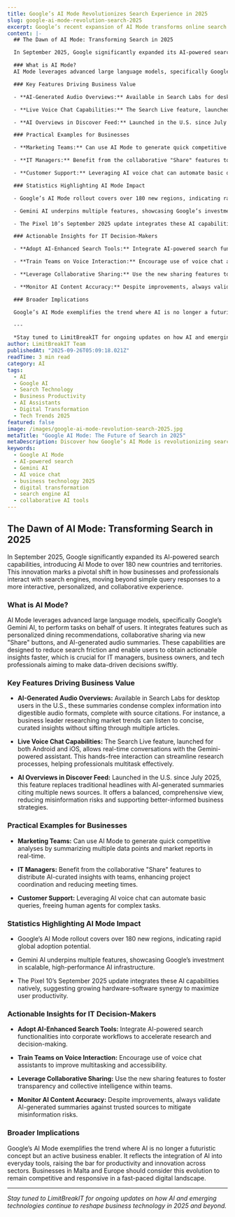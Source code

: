 ```yaml
---
title: Google’s AI Mode Revolutionizes Search Experience in 2025
slug: google-ai-mode-revolution-search-2025
excerpt: Google’s recent expansion of AI Mode transforms online search by enabling personalized, voice-interactive, and AI-generated content summaries. This shift enhances productivity for businesses and IT professionals by delivering faster, contextual, and collaborative search results.
content: |-
  ## The Dawn of AI Mode: Transforming Search in 2025

  In September 2025, Google significantly expanded its AI-powered search capabilities, introducing AI Mode to over 180 new countries and territories. This innovation marks a pivotal shift in how businesses and professionals interact with search engines, moving beyond simple query responses to a more interactive, personalized, and collaborative experience.

  ### What is AI Mode?
  AI Mode leverages advanced large language models, specifically Google’s Gemini AI, to perform tasks on behalf of users. It integrates features such as personalized dining recommendations, collaborative sharing via new "Share" buttons, and AI-generated audio summaries. These capabilities are designed to reduce search friction and enable users to obtain actionable insights faster, which is crucial for IT managers, business owners, and tech professionals aiming to make data-driven decisions swiftly.

  ### Key Features Driving Business Value

  - **AI-Generated Audio Overviews:** Available in Search Labs for desktop users in the U.S., these summaries condense complex information into digestible audio formats, complete with source citations. For instance, a business leader researching market trends can listen to concise, curated insights without sifting through multiple articles.

  - **Live Voice Chat Capabilities:** The Search Live feature, launched for both Android and iOS, allows real-time conversations with the Gemini-powered assistant. This hands-free interaction can streamline research processes, helping professionals multitask effectively.

  - **AI Overviews in Discover Feed:** Launched in the U.S. since July 2025, this feature replaces traditional headlines with AI-generated summaries citing multiple news sources. It offers a balanced, comprehensive view, reducing misinformation risks and supporting better-informed business strategies.

  ### Practical Examples for Businesses

  - **Marketing Teams:** Can use AI Mode to generate quick competitive analyses by summarizing multiple data points and market reports in real-time.

  - **IT Managers:** Benefit from the collaborative "Share" features to distribute AI-curated insights with teams, enhancing project coordination and reducing meeting times.

  - **Customer Support:** Leveraging AI voice chat can automate basic queries, freeing human agents for complex tasks.

  ### Statistics Highlighting AI Mode Impact

  - Google’s AI Mode rollout covers over 180 new regions, indicating rapid global adoption potential.

  - Gemini AI underpins multiple features, showcasing Google’s investment in scalable, high-performance AI infrastructure.

  - The Pixel 10’s September 2025 update integrates these AI capabilities natively, suggesting growing hardware-software synergy to maximize user productivity.

  ### Actionable Insights for IT Decision-Makers

  - **Adopt AI-Enhanced Search Tools:** Integrate AI-powered search functionalities into corporate workflows to accelerate research and decision-making.

  - **Train Teams on Voice Interaction:** Encourage use of voice chat assistants to improve multitasking and accessibility.

  - **Leverage Collaborative Sharing:** Use the new sharing features to foster transparency and collective intelligence within teams.

  - **Monitor AI Content Accuracy:** Despite improvements, always validate AI-generated summaries against trusted sources to mitigate misinformation risks.

  ### Broader Implications

  Google’s AI Mode exemplifies the trend where AI is no longer a futuristic concept but an active business enabler. It reflects the integration of AI into everyday tools, raising the bar for productivity and innovation across sectors. Businesses in Malta and Europe should consider this evolution to remain competitive and responsive in a fast-paced digital landscape.

  ---

  *Stay tuned to LimitBreakIT for ongoing updates on how AI and emerging technologies continue to reshape business technology in 2025 and beyond.*
author: LimitBreakIT Team
publishedAt: "2025-09-26T05:09:18.021Z"
readTime: 3 min read
category: AI
tags:
  - AI
  - Google AI
  - Search Technology
  - Business Productivity
  - AI Assistants
  - Digital Transformation
  - Tech Trends 2025
featured: false
image: /images/google-ai-mode-revolution-search-2025.jpg
metaTitle: "Google AI Mode: The Future of Search in 2025"
metaDescription: Discover how Google’s AI Mode is revolutionizing search with personalized AI-powered features, boosting business productivity and decision-making in 2025.
keywords:
  - Google AI Mode
  - AI-powered search
  - Gemini AI
  - AI voice chat
  - business technology 2025
  - digital transformation
  - search engine AI
  - collaborative AI tools
---
```


## The Dawn of AI Mode: Transforming Search in 2025

In September 2025, Google significantly expanded its AI-powered search capabilities, introducing AI Mode to over 180 new countries and territories. This innovation marks a pivotal shift in how businesses and professionals interact with search engines, moving beyond simple query responses to a more interactive, personalized, and collaborative experience.

### What is AI Mode?
AI Mode leverages advanced large language models, specifically Google’s Gemini AI, to perform tasks on behalf of users. It integrates features such as personalized dining recommendations, collaborative sharing via new "Share" buttons, and AI-generated audio summaries. These capabilities are designed to reduce search friction and enable users to obtain actionable insights faster, which is crucial for IT managers, business owners, and tech professionals aiming to make data-driven decisions swiftly.

### Key Features Driving Business Value

- **AI-Generated Audio Overviews:** Available in Search Labs for desktop users in the U.S., these summaries condense complex information into digestible audio formats, complete with source citations. For instance, a business leader researching market trends can listen to concise, curated insights without sifting through multiple articles.

- **Live Voice Chat Capabilities:** The Search Live feature, launched for both Android and iOS, allows real-time conversations with the Gemini-powered assistant. This hands-free interaction can streamline research processes, helping professionals multitask effectively.

- **AI Overviews in Discover Feed:** Launched in the U.S. since July 2025, this feature replaces traditional headlines with AI-generated summaries citing multiple news sources. It offers a balanced, comprehensive view, reducing misinformation risks and supporting better-informed business strategies.

### Practical Examples for Businesses

- **Marketing Teams:** Can use AI Mode to generate quick competitive analyses by summarizing multiple data points and market reports in real-time.

- **IT Managers:** Benefit from the collaborative "Share" features to distribute AI-curated insights with teams, enhancing project coordination and reducing meeting times.

- **Customer Support:** Leveraging AI voice chat can automate basic queries, freeing human agents for complex tasks.

### Statistics Highlighting AI Mode Impact

- Google’s AI Mode rollout covers over 180 new regions, indicating rapid global adoption potential.

- Gemini AI underpins multiple features, showcasing Google’s investment in scalable, high-performance AI infrastructure.

- The Pixel 10’s September 2025 update integrates these AI capabilities natively, suggesting growing hardware-software synergy to maximize user productivity.

### Actionable Insights for IT Decision-Makers

- **Adopt AI-Enhanced Search Tools:** Integrate AI-powered search functionalities into corporate workflows to accelerate research and decision-making.

- **Train Teams on Voice Interaction:** Encourage use of voice chat assistants to improve multitasking and accessibility.

- **Leverage Collaborative Sharing:** Use the new sharing features to foster transparency and collective intelligence within teams.

- **Monitor AI Content Accuracy:** Despite improvements, always validate AI-generated summaries against trusted sources to mitigate misinformation risks.

### Broader Implications

Google’s AI Mode exemplifies the trend where AI is no longer a futuristic concept but an active business enabler. It reflects the integration of AI into everyday tools, raising the bar for productivity and innovation across sectors. Businesses in Malta and Europe should consider this evolution to remain competitive and responsive in a fast-paced digital landscape.

---

*Stay tuned to LimitBreakIT for ongoing updates on how AI and emerging technologies continue to reshape business technology in 2025 and beyond.*